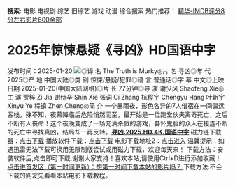 **搜索:** 电影 电视剧 综艺 旧综艺 游戏 动漫 综合搜索 热门推荐： [精华-IMDB评分8分左右影片600余部](https://www.dytt8.com/html/gndy/jddy/20160320/50510.html)
# 2025年惊悚悬疑《寻凶》HD国语中字
发布时间：2025-01-20 
![](https://g.imgtg.com/uploads/5829/678cdd3c6db7c.jpg)◎译 名 The Truth is Murky◎片 名 寻凶◎年 代 2025◎产 地 中国大陆◎类 别 惊悚/悬疑/犯罪◎语 言 普通话◎字 幕 中文◎上映日期 2025-01-20(中国大陆网络)◎片 长 77分钟◎导 演 谢少风 Shaofeng Xie◎主 演 贾梓 Zi Jia 谢侍辛 Shin Xie 张词 Ci Zhang 杭程宇 Chengyu Hang 叶新宇 Xinyu Ye 程镇 Zhen Cheng◎简 介 一个暴雨夜，形色各异的7人借宿在一间偏远客栈，殊不知，夜幕降临后危险悄然而至，最开始是一位跑堂伙夫离奇死亡，之后不断有人丧命！这个夜晚变成了一场充满杀戮的游戏，各怀鬼胎的众人在接连不断的死亡中寻找真凶，结局却一再反转。[**寻凶.2025.HD.4K.国语中字**](magnet:?xt=urn:btih:9c7492ab8b54389960f026154f80beb71688cd07&dn=%e9%98%b3%e5%85%89%e7%94%b5%e5%bd%b1dygod.org.%e5%af%bb%e5%87%b6.2025.HD.4K.%e5%9b%bd%e8%af%ad%e4%b8%ad%e5%ad%97.mkv&tr=udp%3a%2f%2ftracker.opentrackr.org%3a1337%2fannounce&tr=udp%3a%2f%2fexodus.desync.com%3a6969%2fannounce) 磁力链下载器：[点击下载](https://dygod.org/js/bt.htm "qBittorrent") 播放软件下载：[点击下载](https://dygod.org/js/player.htm "PotPlayer") 电影下载地址2：[点击进入](https://dygod.org/ "阳光电影") 温馨提示：如遇迅雷无法下载可换用无限制版尝试或用磁力下载，欢迎每天来！  下载方法：安装软件后,点击即可下载,谢谢大家支持！喜欢本站,请使用Ctrl+D进行添加收藏！ [点击进首发区（第一时间更新）：想第一时间下载本站的影片吗？ ](https://www.ygdy8.net/)下载方法:不会下载的网友先看看本站电影下载教程。